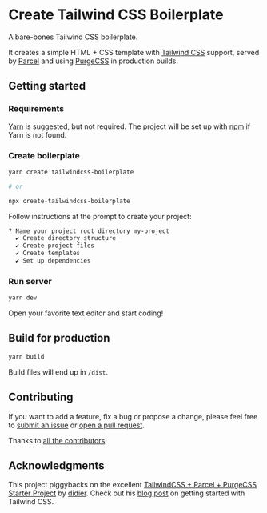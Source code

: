 # Create Tailwind CSS Boilerplate

A bare-bones Tailwind CSS boilerplate.

It creates a simple HTML + CSS template with [Tailwind CSS][tailwind] support,
served by [Parcel][parcel] and using [PurgeCSS][purgecss] in production builds.

## Getting started

### Requirements

[Yarn][yarn] is suggested, but not required. The project will be set up with
[npm][npm] if Yarn is not found.

### Create boilerplate

```bash
yarn create tailwindcss-boilerplate

# or

npx create-tailwindcss-boilerplate
```

Follow instructions at the prompt to create your project:

```bash
? Name your project root directory my-project
  ✔ Create directory structure
  ✔ Create project files
  ✔ Create templates
  ✔ Set up dependencies
```

### Run server

```bash
yarn dev
```

Open your favorite text editor and start coding!

## Build for production

```bash
yarn build
```

Build files will end up in `/dist`.

## Contributing

If you want to add a feature, fix a bug or propose a change, please feel free to
[submit an issue][issue] or [open a pull request][pr].

Thanks to [all the contributors][contributors]!

## Acknowledgments

This project piggybacks on the excellent [TailwindCSS + Parcel + PurgeCSS
Starter Project][starter-project] by [didier][didier]. Check out his
[blog post][blog-post] on getting started with Tailwind CSS.

[tailwind]: https://tailwindcss.com
[parcel]: https://parceljs.org
[purgecss]: https://purgecss.com
[yarn]: https://yarnpkg.com
[npm]: https://www.npmjs.com
[issue]: https://github.com/michelegera/create-tailwindcss-boilerplate/issues/new
[pr]: https://github.com/michelegera/create-tailwindcss-boilerplate/compare
[contributors]: https://github.com/michelegera/create-tailwindcss-boilerplate/graphs/contributors
[starter-project]: https://github.com/didier/tailwindcss-parcel-boilerplate
[didier]: https://github.com/didier
[blog-post]: https://dev.to/didier/getting-started-with-tailwindcss-in-seconds-8p2
